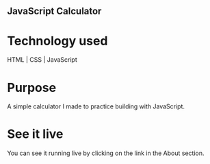 ## JavaScript Calculator

# Technology used

HTML | CSS | JavaScript

# Purpose

A simple calculator I made to practice building with JavaScript.

# See it live

You can see it running live by clicking on the link in the About section.
